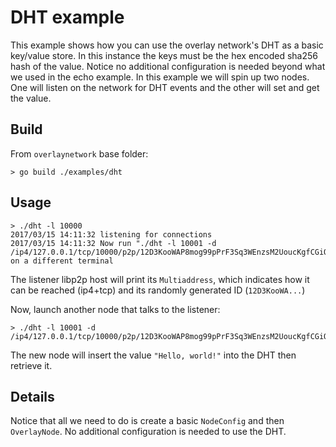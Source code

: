 # DHT example

This example shows how you can use the overlay network's DHT as a basic key/value store. In this instance the 
keys must be the hex encoded sha256 hash of the value. Notice no additional configuration is needed beyond what 
we used in the echo example. In this example we will spin up two nodes. One will listen on the network for DHT
events and the other will set and get the value.

## Build

From `overlaynetwork` base folder:

```
> go build ./examples/dht
```

## Usage

```
> ./dht -l 10000
2017/03/15 14:11:32 listening for connections
2017/03/15 14:11:32 Now run "./dht -l 10001 -d /ip4/127.0.0.1/tcp/10000/p2p/12D3KooWAP8mog99pPrF3Sq3WEnzsM2UoucKgfCGiQ2en4wK9SPD" on a different terminal
```

The listener libp2p host will print its `Multiaddress`, which indicates how it can be reached (ip4+tcp) and its randomly generated ID (`12D3KooWA...`)

Now, launch another node that talks to the listener:

```
> ./dht -l 10001 -d /ip4/127.0.0.1/tcp/10000/p2p/12D3KooWAP8mog99pPrF3Sq3WEnzsM2UoucKgfCGiQ2en4wK9SPD
```

The new node will insert the value `"Hello, world!"` into the DHT then retrieve it.

## Details

Notice that all we need to do is create a basic `NodeConfig` and then `OverlayNode`. No additional configuration is needed to
use the DHT.
